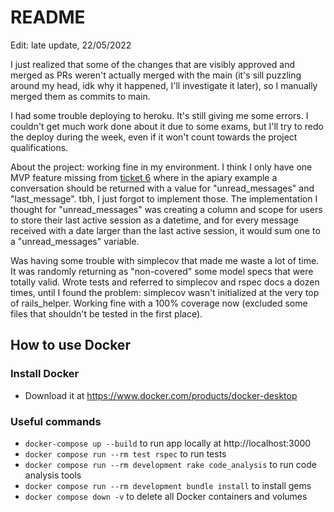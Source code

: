 # README

Edit:
late update, 22/05/2022

I just realized that some of the changes that are visibly approved and merged as PRs weren't actually merged with the main (it's sill puzzling around my head, idk why it happened, I'll investigate it later), so I manually merged them as commits to main.


I had some trouble deploying to heroku. It's still giving me some errors. I couldn't get much work done about it due to some exams, but I'll try to redo the deploy during the week, even if it won't count towards the project qualifications.



About the project: working fine in my environment. I think I only have one MVP feature missing from [ticket 6](https://trello.com/c/biTQls7h/26-rslc-6-as-a-user-i-should-be-able-to-see-all-my-conversations) where in the apiary example a conversation should be returned with a value for "unread_messages" and "last_message". tbh, I just forgot to implement those. The implementation I thought for "unread_messages" was creating a column and scope for users to store their last active session as a datetime, and for every message received with a date larger than the last active session, it would sum one to a "unread_messages" variable.



Was having some trouble with simplecov that made me waste a lot of time. It was randomly returning as "non-covered" some model specs that were totally valid. Wrote tests and referred to simplecov and rspec docs a dozen times, until I found the problem: simplecov wasn't initialized at the very top of rails_helper. Working fine with a 100% coverage now (excluded some files that shouldn't be tested in the first place).


## How to use Docker

### Install Docker
- Download it at https://www.docker.com/products/docker-desktop

### Useful commands

- `docker-compose up --build` to run app locally at http://localhost:3000
- `docker compose run --rm test rspec` to run tests
- `docker compose run --rm development rake code_analysis` to run code analysis tools
- `docker compose run --rm development bundle install` to install gems
- `docker compose down -v` to delete all Docker containers and volumes
